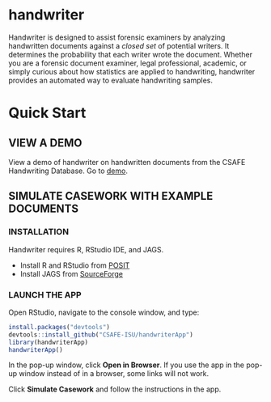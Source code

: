 # handwriter


Handwriter is designed to assist forensic examiners by analyzing
handwritten documents against a *closed set* of potential writers. It
determines the probability that each writer wrote the document. Whether
you are a forensic document examiner, legal professional, academic, or
simply curious about how statistics are applied to handwriting,
handwriter provides an automated way to evaluate handwriting samples.

# Quick Start

## VIEW A DEMO

View a demo of handwriter on handwritten documents from the CSAFE
Handwriting Database. Go to
[demo](https://csafe.shinyapps.io/handwriterAppDemo/).

## SIMULATE CASEWORK WITH EXAMPLE DOCUMENTS

### INSTALLATION

Handwriter requires R, RStudio IDE, and JAGS.

-   Install R and RStudio from
    [POSIT](https://posit.co/download/rstudio-desktop/)
-   Install JAGS from
    [SourceForge](https://sourceforge.net/projects/mcmc-jags/files/)

### LAUNCH THE APP

Open RStudio, navigate to the console window, and type:

``` r
install.packages("devtools")
devtools::install_github("CSAFE-ISU/handwriterApp")
library(handwriterApp)
handwriterApp()
```

In the pop-up window, click **Open in Browser**. If you use the app in
the pop-up window instead of in a browser, some links will not work.

Click **Simulate Casework** and follow the instructions in the app.
